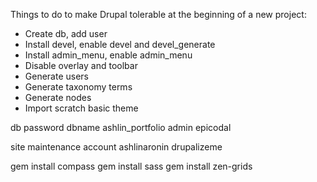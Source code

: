 Things to do to make Drupal tolerable at the beginning of a new project:
* Create db, add user
* Install devel, enable devel and devel_generate
* Install admin_menu, enable admin_menu
* Disable overlay and toolbar
* Generate users
* Generate taxonomy terms
* Generate nodes
* Import scratch basic theme


db password
dbname ashlin_portfolio
admin
epicodal


site maintenance account
ashlinaronin
drupalizeme


gem install compass
gem install sass
gem install zen-grids
